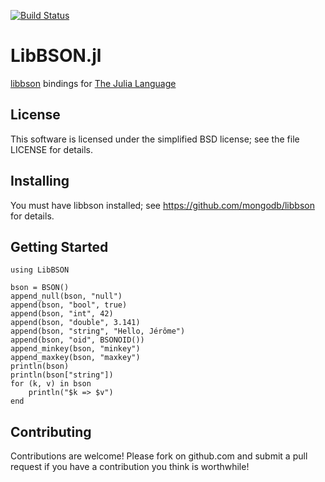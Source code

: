 [![Build Status](https://travis-ci.org/pzion/LibBSON.jl.svg?branch=master)](https://travis-ci.org/pzion/LibBSON.jl)

LibBSON.jl
==========

[libbson](https://github.com/mongodb/libbson) bindings for [The Julia Language](http://julialang.org/)


License
-------

This software is licensed under the simplified BSD license; see the file LICENSE for details.


Installing
----------

You must have libbson installed; see https://github.com/mongodb/libbson for details.


Getting Started
---------------

    using LibBSON

    bson = BSON()
    append_null(bson, "null")
    append(bson, "bool", true)
    append(bson, "int", 42)
    append(bson, "double", 3.141)
    append(bson, "string", "Hello, Jérôme")
    append(bson, "oid", BSONOID())
    append_minkey(bson, "minkey")
    append_maxkey(bson, "maxkey")
    println(bson)
    println(bson["string"])
    for (k, v) in bson
        println("$k => $v")
    end


Contributing
------------

Contributions are welcome!  Please fork on github.com and submit a pull request if you have a contribution you think is worthwhile!
